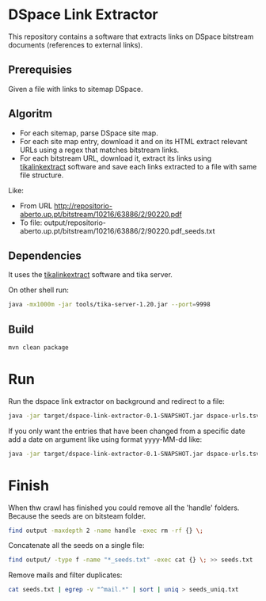 # DSpace Link Extractor
This repository contains a software that extracts links on DSpace bitstream documents (references to external links).

## Prerequisies
Given a file with links to sitemap DSpace.

## Algoritm
- For each sitemap, parse DSpace site map.
- For each site map entry, download it and on its HTML extract relevant URLs using a regex that matches bitstream links.
- For each bitstream URL, download it, extract its links using [tikalinkextract](https://github.com/httpreserve/tikalinkextract "tikalinkextract") software and save each links extracted to a file with same file structure.

Like:
- From URL http://repositorio-aberto.up.pt/bitstream/10216/63886/2/90220.pdf
- To file: output/repositorio-aberto.up.pt/bitstream/10216/63886/2/90220.pdf_seeds.txt

## Dependencies
It uses the [tikalinkextract](https://github.com/httpreserve/tikalinkextract "tikalinkextract") software and tika server.

On other shell run:

```bash
java -mx1000m -jar tools/tika-server-1.20.jar --port=9998
```

## Build

```bash
mvn clean package
```

# Run

Run the dspace link extractor on background and redirect to a file:

```bash
java -jar target/dspace-link-extractor-0.1-SNAPSHOT.jar dspace-urls.tsv output >> dspace.log 2>&1
```

If you only want the entries that have been changed from a specific date add a date on argument like using format yyyy-MM-dd like:

```bash
java -jar target/dspace-link-extractor-0.1-SNAPSHOT.jar dspace-urls.tsv output 2019-01-01 >> dspace.log 2>&1
```

# Finish

When thw crawl has finished you could remove all the 'handle' folders. Because the seeds are on bitsteam folder.

```bash
find output -maxdepth 2 -name handle -exec rm -rf {} \;
```

Concatenate all the seeds on a single file:

```bash
find output/ -type f -name "*_seeds.txt" -exec cat {} \; >> seeds.txt
```

Remove mails and filter duplicates:
```bash
cat seeds.txt | egrep -v "^mail.*" | sort | uniq > seeds_uniq.txt
```

